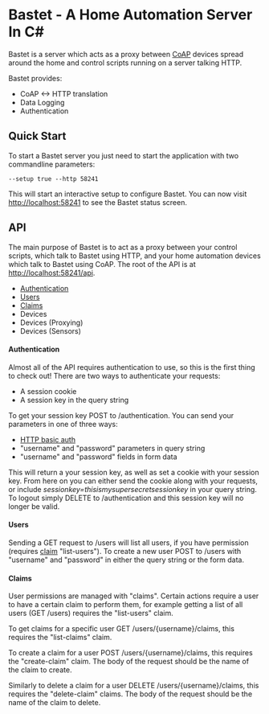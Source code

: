 # Bastet - A Home Automation Server In C#

Bastet is a server which acts as a proxy between [CoAP](https://datatracker.ietf.org/doc/draft-ietf-core-coap/) devices spread around the home and control scripts running on a server talking HTTP.

Bastet provides:

 - CoAP <-> HTTP translation
 - Data Logging
 - Authentication

## Quick Start

To start a Bastet server you just need to start the application with two commandline parameters:

    --setup true --http 58241
    
This will start an interactive setup to configure Bastet. You can now visit [http://localhost:58241](http://localhost:58241) to see the Bastet status screen.

## API

The main purpose of Bastet is to act as a proxy between your control scripts, which talk to Bastet using HTTP, and your home automation devices which talk to Bastet using CoAP. The root of the API is at [http://localhost:58241/api](http://localhost:58241/api).

 - [Authentication](#authentication)
 - [Users](#users)
 - [Claims](#claims)
 - Devices
 - Devices (Proxying)
 - Devices (Sensors)

#### Authentication

Almost all of the API requires authentication to use, so this is the first thing to check out! There are two ways to authenticate your requests:

 - A session cookie
 - A session key in the query string
 
To get your session key POST to /authentication. You can send your parameters in one of three ways:

 - [HTTP basic auth](https://en.wikipedia.org/wiki/Basic_access_authentication)
 - "username" and "password" parameters in query string
 - "username" and "password" fields in form data
 
This will return a your session key, as well as set a cookie with your session key. From here on you can either send the cookie along with your requests, or include _sessionkey=thisismysupersecretsessionkey_ in your query string. To logout simply DELETE to /authentication and this session key will no longer be valid.

#### Users

Sending a GET request to /users will list all users, if you have permission (requires [claim](#claims) "list-users"). To create a new user POST to /users with "username" and "password" in either the query string or the form data.

#### Claims

User permissions are managed with "claims". Certain actions require a user to have a certain claim to perform them, for example getting a list of all users (GET /users) requires the "list-users" claim.

To get claims for a specific user GET /users/{username}/claims, this requires the "list-claims" claim.

To create a claim for a user POST /users/{username}/claims, this requires the "create-claim" claim. The body of the request should be the name of the claim to create.

Similarly to delete a claim for a user DELETE /users/{username}/claims, this requires the "delete-claim" claims. The body of the request should be the name of the claim to delete.








